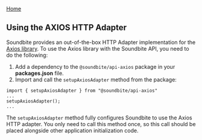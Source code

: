 [Home](../README.md)
## Using the AXIOS HTTP Adapter

Soundbite provides an out-of-the-box HTTP Adapter implementation for the [Axios library](https://www.npmjs.com/package/axios). 
To use the Axios library with the Soundbite API, you need to do the following:

1. Add a dependency to the ```@soundbite/api-axios``` package in your **packages.json** file.
2. Import and call the ```setupAxiosAdapter``` method from the package:
```
import { setupAxiosAdapter } from "@soundbite/api-axios"
...
setupAxiosAdapter();
...
```

The ```setupAxiosAdapter``` method fully configures Soundbite to use the Axios HTTP adapter. You
only need to call this method once, so this call should be placed alongside other application 
initialization code. 